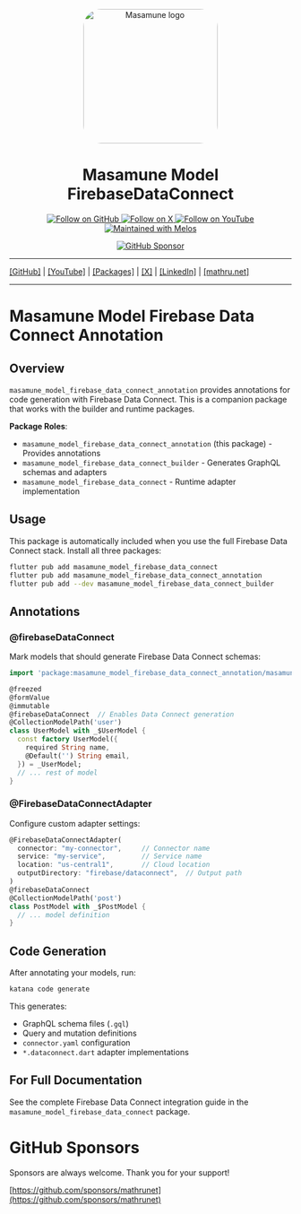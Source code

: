 <p align="center">
  <a href="https://mathru.net">
    <img width="240px" src="https://raw.githubusercontent.com/mathrunet/flutter_masamune/master/.github/images/icon.png" alt="Masamune logo" style="border-radius: 32px"s><br/>
  </a>
  <h1 align="center">Masamune Model FirebaseDataConnect</h1>
</p>

<p align="center">
  <a href="https://github.com/mathrunet">
    <img src="https://img.shields.io/static/v1?label=GitHub&message=Follow&logo=GitHub&color=333333&link=https://github.com/mathrunet" alt="Follow on GitHub" />
  </a>
  <a href="https://x.com/mathru">
    <img src="https://img.shields.io/static/v1?label=@mathru&message=Follow&logo=X&color=0F1419&link=https://x.com/mathru" alt="Follow on X" />
  </a>
  <a href="https://www.youtube.com/c/mathrunetchannel">
    <img src="https://img.shields.io/static/v1?label=YouTube&message=Follow&logo=YouTube&color=FF0000&link=https://www.youtube.com/c/mathrunetchannel" alt="Follow on YouTube" />
  </a>
  <a href="https://github.com/invertase/melos">
    <img src="https://img.shields.io/static/v1?label=maintained%20with&message=melos&color=FF1493&link=https://github.com/invertase/melos" alt="Maintained with Melos" />
  </a>
</p>

<p align="center">
  <a href="https://github.com/sponsors/mathrunet"><img src="https://img.shields.io/static/v1?label=Sponsor&message=%E2%9D%A4&logo=GitHub&color=ff69b4&link=https://github.com/sponsors/mathrunet" alt="GitHub Sponsor" /></a>
</p>

---

[[GitHub]](https://github.com/mathrunet) | [[YouTube]](https://www.youtube.com/c/mathrunetchannel) | [[Packages]](https://pub.dev/publishers/mathru.net/packages) | [[X]](https://x.com/mathru) | [[LinkedIn]](https://www.linkedin.com/in/mathrunet/) | [[mathru.net]](https://mathru.net)

---

# Masamune Model Firebase Data Connect Annotation

## Overview

`masamune_model_firebase_data_connect_annotation` provides annotations for code generation with Firebase Data Connect. This is a companion package that works with the builder and runtime packages.

**Package Roles**:
- `masamune_model_firebase_data_connect_annotation` (this package) - Provides annotations
- `masamune_model_firebase_data_connect_builder` - Generates GraphQL schemas and adapters
- `masamune_model_firebase_data_connect` - Runtime adapter implementation

## Usage

This package is automatically included when you use the full Firebase Data Connect stack. Install all three packages:

```bash
flutter pub add masamune_model_firebase_data_connect
flutter pub add masamune_model_firebase_data_connect_annotation
flutter pub add --dev masamune_model_firebase_data_connect_builder
```

## Annotations

### @firebaseDataConnect

Mark models that should generate Firebase Data Connect schemas:

```dart
import 'package:masamune_model_firebase_data_connect_annotation/masamune_model_firebase_data_connect_annotation.dart';

@freezed
@formValue
@immutable
@firebaseDataConnect  // Enables Data Connect generation
@CollectionModelPath('user')
class UserModel with _$UserModel {
  const factory UserModel({
    required String name,
    @Default('') String email,
  }) = _UserModel;
  // ... rest of model
}
```

### @FirebaseDataConnectAdapter

Configure custom adapter settings:

```dart
@FirebaseDataConnectAdapter(
  connector: "my-connector",     // Connector name
  service: "my-service",         // Service name
  location: "us-central1",       // Cloud location
  outputDirectory: "firebase/dataconnect",  // Output path
)
@firebaseDataConnect
@CollectionModelPath('post')
class PostModel with _$PostModel {
  // ... model definition
}
```

## Code Generation

After annotating your models, run:

```bash
katana code generate
```

This generates:
- GraphQL schema files (`.gql`)
- Query and mutation definitions
- `connector.yaml` configuration
- `*.dataconnect.dart` adapter implementations

## For Full Documentation

See the complete Firebase Data Connect integration guide in the `masamune_model_firebase_data_connect` package.

# GitHub Sponsors

Sponsors are always welcome. Thank you for your support!

[https://github.com/sponsors/mathrunet](https://github.com/sponsors/mathrunet)